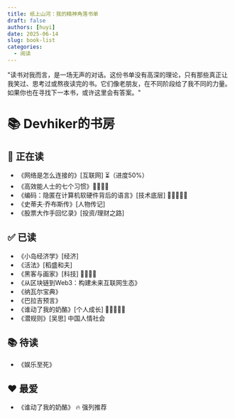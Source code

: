```yaml
---
title: 纸上山河：我的精神角落书单
draft: false
authors: [huyi]
date: 2025-06-14
slug: book-list
categories:
  - 阅读
---
```


"读书对我而言，是一场无声的对话。这份书单没有高深的理论，只有那些真正让我笑过、思考过或熬夜读完的书。它们像老朋友，在不同阶段给了我不同的力量。如果你也在寻找下一本书，或许这里会有答案。"<!-- more -->

# 📚 Devhiker的书房

## 📖 正在读  
- 《网络是怎么连接的》[互联网] ⏳（进度50%）  
- 《高效能人士的七个习惯》🌟🌟🌟🌟  
- 《编码：隐匿在计算机软硬件背后的语言》[技术底层]  🌟🌟🌟🌟🌟  
- 《史蒂夫·乔布斯传》[人物传记]
- 《股票大作手回忆录》[投资/理财之路]



## ✅ 已读
- 《小岛经济学》[经济]
- 《活法》[稻盛和夫] 
- 《黑客与画家》[科技] 🌟🌟🌟🌟  
- 《从区块链到Web3：构建未来互联网生态》
- 《纳瓦尔宝典》
- 《巴拉吉预言》
- 《谁动了我的奶酪》[个人成长] 🌟🌟🌟🌟🌟  
- 《潜规则》[吴思] 中国人情社会



## 📚 待读

- 《娱乐至死》



## ❤️ 最爱
- 《谁动了我的奶酪》    🔥 强列推荐
